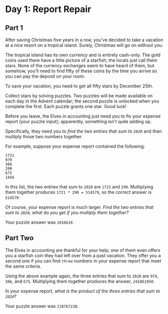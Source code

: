 # Day 1: Report Repair

## Part 1

After saving Christmas five years in a row, you've decided to take a vacation at a nice resort on a tropical island. Surely, Christmas will go on without you.

The tropical island has its own currency and is entirely cash-only. The gold coins used there have a little picture of a starfish; the locals just call them stars. None of the currency exchanges seem to have heard of them, but somehow, you'll need to find fifty of these coins by the time you arrive so you can pay the deposit on your room.

To save your vacation, you need to get all fifty stars by December 25th.

Collect stars by solving puzzles. Two puzzles will be made available on each day in the Advent calendar; the second puzzle is unlocked when you complete the first. Each puzzle grants one star. Good luck!

Before you leave, the Elves in accounting just need you to fix your expense report (your puzzle input); apparently, something isn't quite adding up.

Specifically, they need you to *find the two entries that sum to `2020`* and then multiply those two numbers together.

For example, suppose your expense report contained the following:

```
1721
979
366
299
675
1456
```

In this list, the two entries that sum to `2020` are `1721` and `299`. Multiplying them together produces `1721 * 299 = 514579`, so the correct answer is *`514579`*.

Of course, your expense report is much larger. *Find the two entries that sum to `2020`; what do you get if you multiply them together?*

Your puzzle answer was *`1016619`*.

## Part Two
The Elves in accounting are thankful for your help; one of them even offers you a starfish coin they had left over from a past vacation. They offer you a second one if you can find *`three`* numbers in your expense report that meet the same criteria.

Using the above example again, the three entries that sum to `2020` are `979`, `366`, and `675`. Multiplying them together produces the answer, *`241861950`*.

In your expense report, *what is the product of the three entries that sum to `2020`*?

Your puzzle answer was `218767230`.

